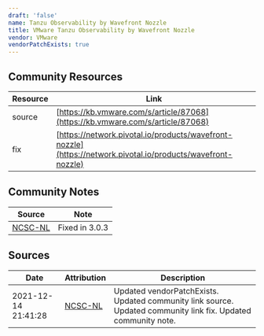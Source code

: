 ```yaml
---
draft: 'false'
name: Tanzu Observability by Wavefront Nozzle
title: VMware Tanzu Observability by Wavefront Nozzle
vendor: VMware
vendorPatchExists: true
---
```



## Community Resources
| Resource | Link |
| --- | --- |
| source | [https://kb.vmware.com/s/article/87068](https://kb.vmware.com/s/article/87068) |
| fix | [https://network.pivotal.io/products/wavefront-nozzle](https://network.pivotal.io/products/wavefront-nozzle) |

## Community Notes
| Source | Note |
| --- | --- |
| [NCSC-NL](https://github.com/NCSC-NL/log4shell/blob/main/software/README.md) | Fixed in 3.0.3 |

## Sources
| Date | Attribution | Description |
| --- | --- | --- |
| 2021-12-14 21:41:28 | [NCSC-NL](https://github.com/NCSC-NL/log4shell/blob/main/software/README.md) | Updated vendorPatchExists. Updated community link source. Updated community link fix. Updated community note.  |
